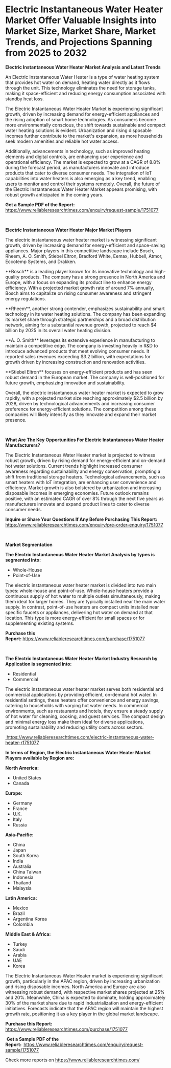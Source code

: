 <p><h1>Electric Instantaneous Water Heater Market Offer Valuable Insights into Market Size, Market Share, Market Trends, and Projections Spanning from 2025 to 2032</h1></p><p><strong>Electric Instantaneous Water Heater Market Analysis and Latest Trends</strong></p>
<p><p>An Electric Instantaneous Water Heater is a type of water heating system that provides hot water on demand, heating water directly as it flows through the unit. This technology eliminates the need for storage tanks, making it space-efficient and reducing energy consumption associated with standby heat loss.</p><p>The Electric Instantaneous Water Heater Market is experiencing significant growth, driven by increasing demand for energy-efficient appliances and the rising adoption of smart home technologies. As consumers become more environmentally conscious, the shift towards sustainable and compact water heating solutions is evident. Urbanization and rising disposable incomes further contribute to the market's expansion, as more households seek modern amenities and reliable hot water access.</p><p>Additionally, advancements in technology, such as improved heating elements and digital controls, are enhancing user experience and operational efficiency. The market is expected to grow at a CAGR of 8.8% during the forecast period, as manufacturers innovate and introduce products that cater to diverse consumer needs. The integration of IoT capabilities into water heaters is also emerging as a key trend, enabling users to monitor and control their systems remotely. Overall, the future of the Electric Instantaneous Water Heater Market appears promising, with robust growth anticipated in the coming years.</p></p>
<p><strong>Get a Sample PDF of the Report:&nbsp;</strong> <a href="https://www.reliableresearchtimes.com/enquiry/request-sample/1751077?utm_campaign=2180&utm_medium=2&utm_source=Github&utm_content=ia&utm_term=04042025&utm_id=electric-instantaneous-water-heater">https://www.reliableresearchtimes.com/enquiry/request-sample/1751077</a></p>
<p>&nbsp;</p>
<p><strong>Electric Instantaneous Water Heater Major Market Players</strong></p>
<p><p>The electric instantaneous water heater market is witnessing significant growth, driven by increasing demand for energy-efficient and space-saving appliances. Major players in this competitive landscape include Bosch, Rheem, A. O. Smith, Stiebel Eltron, Bradford White, Eemax, Hubbell, Atmor, Eccotemp Systems, and Drakken.</p><p>**Bosch** is a leading player known for its innovative technology and high-quality products. The company has a strong presence in North America and Europe, with a focus on expanding its product line to enhance energy efficiency. With a projected market growth rate of around 7% annually, Bosch aims to capitalize on rising consumer awareness and stringent energy regulations.</p><p>**Rheem**, another strong contender, emphasizes sustainability and smart technology in its water heating solutions. The company has been expanding its market share through strategic partnerships and a broad distribution network, aiming for a substantial revenue growth, projected to reach $4 billion by 2025 in its overall water heating division.</p><p>**A. O. Smith** leverages its extensive experience in manufacturing to maintain a competitive edge. The company is investing heavily in R&D to introduce advanced products that meet evolving consumer needs. It reported sales revenues exceeding $3.2 billion, with expectations for growth driven by increasing construction and renovation activities.</p><p>**Stiebel Eltron** focuses on energy-efficient products and has seen robust demand in the European market. The company is well-positioned for future growth, emphasizing innovation and sustainability.</p><p>Overall, the electric instantaneous water heater market is expected to grow rapidly, with a projected market size reaching approximately $2.5 billion by 2028, driven by technological advancements and increasing consumer preference for energy-efficient solutions. The competition among these companies will likely intensify as they innovate and expand their market presence.</p></p>
<p>&nbsp;</p>
<p><strong>What Are The Key Opportunities For Electric Instantaneous Water Heater Manufacturers?</strong></p>
<p><p>The Electric Instantaneous Water Heater market is projected to witness robust growth, driven by rising demand for energy-efficient and on-demand hot water solutions. Current trends highlight increased consumer awareness regarding sustainability and energy conservation, prompting a shift from traditional storage heaters. Technological advancements, such as smart heaters with IoT integration, are enhancing user convenience and efficiency. Market growth is also bolstered by urbanization and increasing disposable incomes in emerging economies. Future outlook remains positive, with an estimated CAGR of over 8% through the next five years as manufacturers innovate and expand product lines to cater to diverse consumer needs.</p></p>
<p><strong>Inquire or Share Your Questions If Any Before Purchasing This Report:</strong> <a href="https://www.reliableresearchtimes.com/enquiry/pre-order-enquiry/1751077?utm_campaign=2180&utm_medium=2&utm_source=Github&utm_content=ia&utm_term=04042025&utm_id=electric-instantaneous-water-heater">https://www.reliableresearchtimes.com/enquiry/pre-order-enquiry/1751077</a></p>
<p>&nbsp;</p>
<p><strong>Market Segmentation</strong></p>
<p><strong>The Electric Instantaneous Water Heater Market Analysis by types is segmented into:</strong></p>
<p><ul><li>Whole-House</li><li>Point-of-Use</li></ul></p>
<p><p>The electric instantaneous water heater market is divided into two main types: whole-house and point-of-use. Whole-house heaters provide a continuous supply of hot water to multiple outlets simultaneously, making them ideal for larger homes. They are typically installed near the main water supply. In contrast, point-of-use heaters are compact units installed near specific faucets or appliances, delivering hot water on demand at that location. This type is more energy-efficient for small spaces or for supplementing existing systems.</p></p>
<p><strong>Purchase this Report:&nbsp;</strong><a href="https://www.reliableresearchtimes.com/purchase/1751077?utm_campaign=2180&utm_medium=2&utm_source=Github&utm_content=ia&utm_term=04042025&utm_id=electric-instantaneous-water-heater">https://www.reliableresearchtimes.com/purchase/1751077</a></p>
<p>&nbsp;</p>
<p><strong>The Electric Instantaneous Water Heater Market Industry Research by Application is segmented into:</strong></p>
<p><ul><li>Residential</li><li>Commercial</li></ul></p>
<p><p>The electric instantaneous water heater market serves both residential and commercial applications by providing efficient, on-demand hot water. In residential settings, these heaters offer convenience and energy savings, catering to households with varying hot water needs. In commercial environments, such as restaurants and hotels, they ensure a steady supply of hot water for cleaning, cooking, and guest services. The compact design and minimal energy loss make them ideal for diverse applications, promoting sustainability and reducing utility costs across sectors.</p></p>
<p><a href="https://www.reliableresearchtimes.com/electric-instantaneous-water-heater-r1751077?utm_campaign=2180&utm_medium=2&utm_source=Github&utm_content=ia&utm_term=04042025&utm_id=electric-instantaneous-water-heater">&nbsp;https://www.reliableresearchtimes.com/electric-instantaneous-water-heater-r1751077</a></p>
<p><strong>In terms of Region, the Electric Instantaneous Water Heater Market Players available by Region are:</strong></p>
<p>
    <p> <strong> North America: </strong>
        <ul>
            <li>United States</li>
            <li>Canada</li>
        </ul>
        </p> 
    <p> <strong> Europe: </strong>
        <ul>
            <li>Germany</li>
            <li>France</li>
            <li>U.K.</li>
            <li>Italy</li>
            <li>Russia</li>
        </ul>
        </p> 
    <p> <strong> Asia-Pacific: </strong>
        <ul>
            <li>China</li>
            <li>Japan</li>
            <li>South Korea</li>
            <li>India</li>
            <li>Australia</li>
            <li>China Taiwan</li>
            <li>Indonesia</li>
            <li>Thailand</li>
            <li>Malaysia</li>
        </ul>
        </p> 
    <p> <strong> Latin America: </strong>
        <ul>
            <li>Mexico</li>
            <li>Brazil</li>
            <li>Argentina Korea</li>
            <li>Colombia</li>
        </ul>
        </p> 
    <p> <strong> Middle East & Africa: </strong>
        <ul>
            <li>Turkey</li>
            <li>Saudi</li>
            <li>Arabia</li>
            <li>UAE</li>
            <li>Korea</li>
        </ul>
    </p>
    </p>
<p><p>The Electric Instantaneous Water Heater market is experiencing significant growth, particularly in the APAC region, driven by increasing urbanization and rising disposable incomes. North America and Europe are also witnessing robust demand, with respective market shares projected at 25% and 20%. Meanwhile, China is expected to dominate, holding approximately 30% of the market share due to rapid industrialization and energy-efficient initiatives. Forecasts indicate that the APAC region will maintain the highest growth rate, positioning it as a key player in the global market landscape.</p></p>
<p><strong>Purchase this Report: </strong><a href="https://www.reliableresearchtimes.com/purchase/1751077?utm_campaign=2180&utm_medium=2&utm_source=Github&utm_content=ia&utm_term=04042025&utm_id=electric-instantaneous-water-heater">https://www.reliableresearchtimes.com/purchase/1751077</a></p>
<p>&nbsp;<strong>Get a Sample PDF of the Report:&nbsp;&nbsp;</strong><a href="https://www.reliableresearchtimes.com/enquiry/request-sample/1751077?utm_campaign=2180&utm_medium=2&utm_source=Github&utm_content=ia&utm_term=04042025&utm_id=electric-instantaneous-water-heater">https://www.reliableresearchtimes.com/enquiry/request-sample/1751077</a></p>
<p><strong></strong></p>
<p>Check more reports on <a href="https://www.reliableresearchtimes.com/?utm_campaign=2180&utm_medium=2&utm_source=Github&utm_content=ia&utm_term=04042025&utm_id=electric-instantaneous-water-heater">https://www.reliableresearchtimes.com/</a></p>